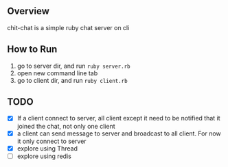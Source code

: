 ## Overview
chit-chat is a simple ruby chat server on cli

## How to Run
1. go to server dir, and run `ruby server.rb`
2. open new command line tab
3. go to client dir, and run `ruby client.rb`


## TODO
- [x] If a client connect to server, all client except it need to be notified that it joined the chat, not only one client
- [x] a client can send message to server and broadcast to all client. For now it only connect to server
- [x] explore using Thread
- [ ] explore using redis